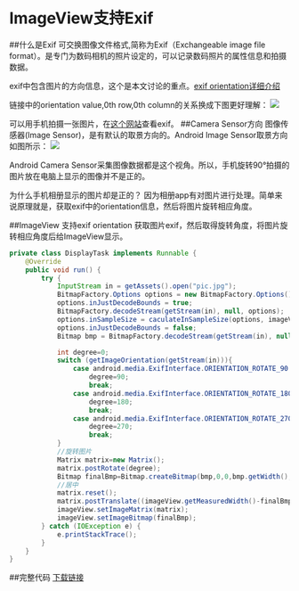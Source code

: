 ﻿# ImageView支持Exif
##什么是Exif
可交换图像文件格式,简称为Exif（Exchangeable image file format）。是专门为数码相机的照片设定的，可以记录数码照片的属性信息和拍摄数据。

exif中包含图片的方向信息，这个是本文讨论的重点。<a href="http://sylvana.net/jpegcrop/exif_orientation.html">exif orientation详细介绍</a>

链接中的orientation value,0th row,0th column的关系换成下图更好理解：
![](https://www.github.com/wslaimin/blog/raw/master/pics/exif_orientation.png)

可以用手机拍摄一张图片，在<a href="http://metapicz.com/#landing">这个网站</a>查看exif。
##Camera Sensor方向
图像传感器(Image Sensor)，是有默认的取景方向的。Android Image Sensor取景方向如图所示：
![](https://www.github.com/wslaimin/blog/raw/master/pics/sensor.png)

Android Camera Sensor采集图像数据都是这个视角。所以，手机旋转90°拍摄的图片放在电脑上显示的图像并不是正的。

为什么手机相册显示的图片却是正的？
因为相册app有对图片进行处理。简单来说原理就是，获取exif中的orientation信息，然后将图片旋转相应角度。

##ImageView 支持exif orientation
获取图片exif，然后取得旋转角度，将图片旋转相应角度后给ImageView显示。

```java
private class DisplayTask implements Runnable {
    @Override
    public void run() {
        try {
            InputStream in = getAssets().open("pic.jpg");
            BitmapFactory.Options options = new BitmapFactory.Options();
            options.inJustDecodeBounds = true;
            BitmapFactory.decodeStream(getStream(in), null, options);
            options.inSampleSize = caculateInSampleSize(options, imageView.getMeasuredWidth(), imageView.getMeasuredHeight());
            options.inJustDecodeBounds = false;
            Bitmap bmp = BitmapFactory.decodeStream(getStream(in), null, options);

            int degree=0;
            switch (getImageOrientation(getStream(in))){
                case android.media.ExifInterface.ORIENTATION_ROTATE_90:
                    degree=90;
                    break;
                case android.media.ExifInterface.ORIENTATION_ROTATE_180:
                    degree=180;
                    break;
                case android.media.ExifInterface.ORIENTATION_ROTATE_270:
                    degree=270;
                    break;
            }
            //旋转图片
            Matrix matrix=new Matrix();
            matrix.postRotate(degree);
            Bitmap finalBmp=Bitmap.createBitmap(bmp,0,0,bmp.getWidth(),bmp.getHeight(),matrix,true);
            //居中
            matrix.reset();
            matrix.postTranslate((imageView.getMeasuredWidth()-finalBmp.getWidth())/2,(imageView.getMeasuredHeight()-finalBmp.getHeight())/2);
            imageView.setImageMatrix(matrix);
            imageView.setImageBitmap(finalBmp);
        } catch (IOException e) {
            e.printStackTrace();
        }
    }
}
```

##完整代码
<a href="https://github.com/wslaimin/ExifOrientation">下载链接</a>


